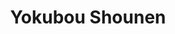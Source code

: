 --- 
title: "Yokubou Shounen"
publishdate: "2019-5-9T16:48:46+02:00"
src: "https://365manga.net/manga/yokubou-shounen"
image: "https://data.365manga.net/images/thumbnails/19396-yokubou-shounen.jpg"
description: "Consists of a collection of oneshots: 1) A Desire Boy (Yokubou Shounen) Shinobu Uesugi lives with his mother and two sisters, lacking any kind of male role model. At the age of seven, his family moves into an apartment complex and becomes neighbors with Saguru Matsunae. Saguru soon becomes Shinobu's 'onii-san' that he goes to for advice throughout the years. Shinobu, now seventeen, is clueless about anything involving relationships or…"
---